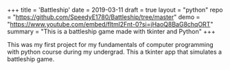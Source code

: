 +++
title = 'Battleship'
date = 2019-03-11
draft = true
layout = "python"
repo = "https://github.com/SpeedyE1780/Battleship/tree/master"
demo = "https://www.youtube.com/embed/fltml2Fnt-0?si=jHaoQ8BaG8chqORT"
summary = "This is a battleship game made with tkinter and Python"
+++

This was my first project for my fundamentals of computer programming with python course during my undergrad.
This a tkinter app that simulates a battleship game.
